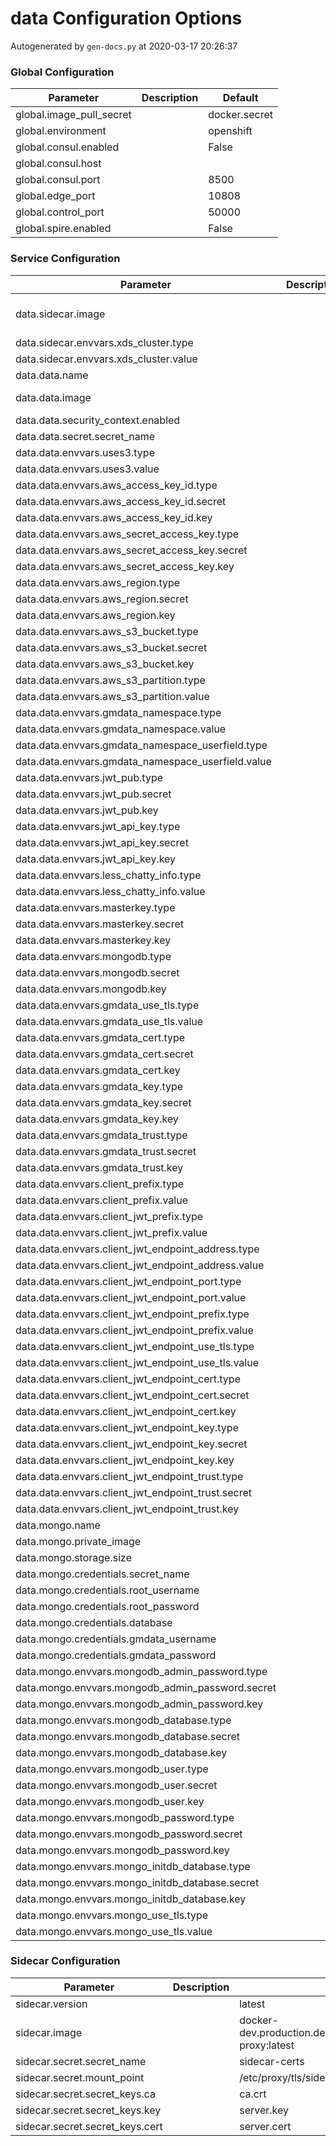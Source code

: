 # data Configuration Options

Autogenerated by `gen-docs.py` at 2020-03-17 20:26:37

### Global Configuration

|       Parameter        |Description|   Default   |
|------------------------|-----------|-------------|
|global.image_pull_secret|           |docker.secret|
|global.environment      |           |openshift    |
|global.consul.enabled   |           |False        |
|global.consul.host      |           |             |
|global.consul.port      |           |         8500|
|global.edge_port        |           |        10808|
|global.control_port     |           |        50000|
|global.spire.enabled    |           |False        |

### Service Configuration

|                     Parameter                     |Description|                             Default                             |
|---------------------------------------------------|-----------|-----------------------------------------------------------------|
|data.sidecar.image                                 |           |docker-dev.production.deciphernow.com/deciphernow/gm-proxy:latest|
|data.sidecar.envvars.xds_cluster.type              |           |value                                                            |
|data.sidecar.envvars.xds_cluster.value             |           |data                                                             |
|data.data.name                                     |           |data                                                             |
|data.data.image                                    |           |docker.production.deciphernow.com/deciphernow/gm-data:1.0.0      |
|data.data.security_context.enabled                 |           |False                                                            |
|data.data.secret.secret_name                       |           |data-secrets                                                     |
|data.data.envvars.uses3.type                       |           |value                                                            |
|data.data.envvars.uses3.value                      |           |true                                                             |
|data.data.envvars.aws_access_key_id.type           |           |secret                                                           |
|data.data.envvars.aws_access_key_id.secret         |           |{{ .Values.data.name }}-secrets                                  |
|data.data.envvars.aws_access_key_id.key            |           |aws_access_key_id                                                |
|data.data.envvars.aws_secret_access_key.type       |           |secret                                                           |
|data.data.envvars.aws_secret_access_key.secret     |           |{{ .Values.data.name }}-secrets                                  |
|data.data.envvars.aws_secret_access_key.key        |           |aws_secret_access_key                                            |
|data.data.envvars.aws_region.type                  |           |secret                                                           |
|data.data.envvars.aws_region.secret                |           |{{ .Values.data.name }}-secrets                                  |
|data.data.envvars.aws_region.key                   |           |aws_region                                                       |
|data.data.envvars.aws_s3_bucket.type               |           |secret                                                           |
|data.data.envvars.aws_s3_bucket.secret             |           |{{ .Values.data.name }}-secrets                                  |
|data.data.envvars.aws_s3_bucket.key                |           |aws_s3_bucket                                                    |
|data.data.envvars.aws_s3_partition.type            |           |value                                                            |
|data.data.envvars.aws_s3_partition.value           |           |data                                                             |
|data.data.envvars.gmdata_namespace.type            |           |value                                                            |
|data.data.envvars.gmdata_namespace.value           |           |home                                                             |
|data.data.envvars.gmdata_namespace_userfield.type  |           |value                                                            |
|data.data.envvars.gmdata_namespace_userfield.value |           |email                                                            |
|data.data.envvars.jwt_pub.type                     |           |secret                                                           |
|data.data.envvars.jwt_pub.secret                   |           |jwt-security                                                     |
|data.data.envvars.jwt_pub.key                      |           |jwt.pub                                                          |
|data.data.envvars.jwt_api_key.type                 |           |secret                                                           |
|data.data.envvars.jwt_api_key.secret               |           |jwt-security                                                     |
|data.data.envvars.jwt_api_key.key                  |           |jwt.api_key                                                      |
|data.data.envvars.less_chatty_info.type            |           |value                                                            |
|data.data.envvars.less_chatty_info.value           |           |false                                                            |
|data.data.envvars.masterkey.type                   |           |secret                                                           |
|data.data.envvars.masterkey.secret                 |           |{{ .Values.data.name }}-secrets                                  |
|data.data.envvars.masterkey.key                    |           |master_key                                                       |
|data.data.envvars.mongodb.type                     |           |secret                                                           |
|data.data.envvars.mongodb.secret                   |           |{{ .Values.mongo.credentials.secret_name }}                      |
|data.data.envvars.mongodb.key                      |           |database                                                         |
|data.data.envvars.gmdata_use_tls.type              |           |value                                                            |
|data.data.envvars.gmdata_use_tls.value             |           |true                                                             |
|data.data.envvars.gmdata_cert.type                 |           |secret                                                           |
|data.data.envvars.gmdata_cert.secret               |           |jwt-certs                                                        |
|data.data.envvars.gmdata_cert.key                  |           |server.cert.pem                                                  |
|data.data.envvars.gmdata_key.type                  |           |secret                                                           |
|data.data.envvars.gmdata_key.secret                |           |jwt-certs                                                        |
|data.data.envvars.gmdata_key.key                   |           |server.key.pem                                                   |
|data.data.envvars.gmdata_trust.type                |           |secret                                                           |
|data.data.envvars.gmdata_trust.secret              |           |jwt-certs                                                        |
|data.data.envvars.gmdata_trust.key                 |           |server.trust.pem                                                 |
|data.data.envvars.client_prefix.type               |           |value                                                            |
|data.data.envvars.client_prefix.value              |           |/services/data/1.0.0                                             |
|data.data.envvars.client_jwt_prefix.type           |           |value                                                            |
|data.data.envvars.client_jwt_prefix.value          |           |/jwt                                                             |
|data.data.envvars.client_jwt_endpoint_address.type |           |value                                                            |
|data.data.envvars.client_jwt_endpoint_address.value|           |localhost                                                        |
|data.data.envvars.client_jwt_endpoint_port.type    |           |value                                                            |
|data.data.envvars.client_jwt_endpoint_port.value   |           |10808                                                            |
|data.data.envvars.client_jwt_endpoint_prefix.type  |           |value                                                            |
|data.data.envvars.client_jwt_endpoint_prefix.value |           |/jwt                                                             |
|data.data.envvars.client_jwt_endpoint_use_tls.type |           |value                                                            |
|data.data.envvars.client_jwt_endpoint_use_tls.value|           |true                                                             |
|data.data.envvars.client_jwt_endpoint_cert.type    |           |secret                                                           |
|data.data.envvars.client_jwt_endpoint_cert.secret  |           |jwt-certs                                                        |
|data.data.envvars.client_jwt_endpoint_cert.key     |           |jwt.cert.pem                                                     |
|data.data.envvars.client_jwt_endpoint_key.type     |           |secret                                                           |
|data.data.envvars.client_jwt_endpoint_key.secret   |           |jwt-certs                                                        |
|data.data.envvars.client_jwt_endpoint_key.key      |           |jwt.key.pem                                                      |
|data.data.envvars.client_jwt_endpoint_trust.type   |           |secret                                                           |
|data.data.envvars.client_jwt_endpoint_trust.secret |           |jwt-certs                                                        |
|data.data.envvars.client_jwt_endpoint_trust.key    |           |jwt.trust.pem                                                    |
|data.mongo.name                                    |           |data-mongo                                                       |
|data.mongo.private_image                           |           |True                                                             |
|data.mongo.storage.size                            |           |                                                               40|
|data.mongo.credentials.secret_name                 |           |mongo-password                                                   |
|data.mongo.credentials.root_username               |           |mongo                                                            |
|data.mongo.credentials.root_password               |           |mongo                                                            |
|data.mongo.credentials.database                    |           |gmdata                                                           |
|data.mongo.credentials.gmdata_username             |           |gmdata-user                                                      |
|data.mongo.credentials.gmdata_password             |           |mongopassword                                                    |
|data.mongo.envvars.mongodb_admin_password.type     |           |secret                                                           |
|data.mongo.envvars.mongodb_admin_password.secret   |           |{{ $.Values.mongo.credentials.secret_name }}                     |
|data.mongo.envvars.mongodb_admin_password.key      |           |gmdata_password                                                  |
|data.mongo.envvars.mongodb_database.type           |           |secret                                                           |
|data.mongo.envvars.mongodb_database.secret         |           |{{ $.Values.mongo.credentials.secret_name }}                     |
|data.mongo.envvars.mongodb_database.key            |           |database                                                         |
|data.mongo.envvars.mongodb_user.type               |           |secret                                                           |
|data.mongo.envvars.mongodb_user.secret             |           |{{ $.Values.mongo.credentials.secret_name }}                     |
|data.mongo.envvars.mongodb_user.key                |           |root_username                                                    |
|data.mongo.envvars.mongodb_password.type           |           |secret                                                           |
|data.mongo.envvars.mongodb_password.secret         |           |{{ $.Values.mongo.credentials.secret_name }}                     |
|data.mongo.envvars.mongodb_password.key            |           |root_password                                                    |
|data.mongo.envvars.mongo_initdb_database.type      |           |secret                                                           |
|data.mongo.envvars.mongo_initdb_database.secret    |           |{{ $.Values.mongo.credentials.secret_name }}                     |
|data.mongo.envvars.mongo_initdb_database.key       |           |database                                                         |
|data.mongo.envvars.mongo_use_tls.type              |           |value                                                            |
|data.mongo.envvars.mongo_use_tls.value             |           |false                                                            |

### Sidecar Configuration

|           Parameter           |Description|                             Default                             |
|-------------------------------|-----------|-----------------------------------------------------------------|
|sidecar.version                |           |latest                                                           |
|sidecar.image                  |           |docker-dev.production.deciphernow.com/deciphernow/gm-proxy:latest|
|sidecar.secret.secret_name     |           |sidecar-certs                                                    |
|sidecar.secret.mount_point     |           |/etc/proxy/tls/sidecar/                                          |
|sidecar.secret.secret_keys.ca  |           |ca.crt                                                           |
|sidecar.secret.secret_keys.key |           |server.key                                                       |
|sidecar.secret.secret_keys.cert|           |server.cert                                                      |
